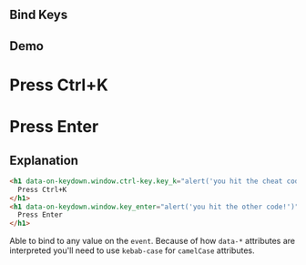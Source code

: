 ## Bind Keys

## Demo

<h1 data-on-keydown.window.ctrl-key.key_k="alert('you hit the cheat code!')">Press Ctrl+K</h1>
<h1 data-on-keydown.window.key_enter="alert('you hit the other code!')">Press Enter</h1>

## Explanation

```html
<h1 data-on-keydown.window.ctrl-key.key_k="alert('you hit the cheat code!')">
  Press Ctrl+K
</h1>
<h1 data-on-keydown.window.key_enter="alert('you hit the other code!')">
  Press Enter
</h1>
```

Able to bind to any value on the `event`. Because of how `data-*` attributes are interpreted you'll need to use `kebab-case` for `camelCase` attributes.
